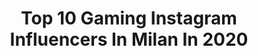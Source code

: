 ---
title: Top 10 Gaming Instagram Influencers In Milan In 2020
description: >-
  Find top gaming Instagram influencers in Milan in 2020. Most popular hashtags: #milano #gaming #gamer #cosplay.
platform: Instagram
profiles:
  - username: "freestyleeliteagency"
    fullname: >-
      F. E. A.
    location: "Italy"
    followers: 5025
    engagement: 1144
    commentsToLikes: 0.059310
    avatar: "https://scontent-lhr8-1.cdninstagram.com/v/t51.2885-19/s320x320/51202494_287457288602317_8112597952561676288_n.jpg?_nc_ht=scontent-lhr8-1.cdninstagram.com&_nc_ohc=3WCtbQ2bRKAAX_og710&oh=affea0cf8fb60e7d37674daf5a3ed889&oe=5EB98F76"
    verified: false
    hashtags: "#ameday4, #fea, #feamilyaffair, #featricide"
  - username: "milangamesweek"
    fullname: >-
      Milan Games Week
    location: "Italy"
    followers: 15010
    engagement: 469
    commentsToLikes: 0.004953
    avatar: "https://scontent-amt2-1.cdninstagram.com/v/t51.2885-19/s320x320/80439947_450148419195789_8346000670293229568_n.jpg?_nc_ht=scontent-amt2-1.cdninstagram.com&_nc_ohc=nHHQqLCEAkcAX_ec4EO&oh=b3fa7611a3190cee68d098f6cf50c95f&oe=5EB51B5E"
    verified: false
    hashtags: "#onlinegaming, #gamer, #milano, #rcnwin"
  - username: "machete.gaming"
    fullname: >-
      Machete Gaming
    location: "Italy"
    followers: 24395
    engagement: 743
    commentsToLikes: 0.012925
    avatar: "https://scontent-lhr8-1.cdninstagram.com/v/t51.2885-19/s320x320/69447645_449699145651821_6292414159959097344_n.jpg?_nc_ht=scontent-lhr8-1.cdninstagram.com&_nc_ohc=ycMjdbOtkikAX9PS3SC&oh=9945c0550a48f5f546b0e4d35d113577&oe=5EBADF81"
    verified: false
    hashtags: ""
  - username: "edmea_sg"
    fullname: >-
      Edmea Suicide
    location: "Italy"
    followers: 8287
    engagement: 867
    commentsToLikes: 0.071641
    avatar: "https://scontent-lhr8-1.cdninstagram.com/v/t51.2885-19/s320x320/73495490_693984001109644_2070150408193441792_n.jpg?_nc_ht=scontent-lhr8-1.cdninstagram.com&_nc_ohc=CGBTXIEqmMgAX8a1zJU&oh=2a6b960b764b9c5c2cc8ae4cd00d59c9&oe=5EB94681"
    verified: false
    hashtags: "#details, #quarantena, #portrait, #suicidegirlsitaly"
  - username: "losamigosyt"
    fullname: >-
      Code: LosAmigos
    location: "Italy"
    followers: 93780
    engagement: 529
    commentsToLikes: 0.007151
    avatar: "https://scontent-ams4-1.cdninstagram.com/v/t51.2885-19/s320x320/82457871_631855590914280_6608764022005170176_n.jpg?_nc_ht=scontent-ams4-1.cdninstagram.com&_nc_ohc=LW5ODH_o4ZoAX9QJcVA&oh=85722282f0437f4d1189beb060c1011d&oe=5EB94166"
    verified: false
    hashtags: "#viaggio, #serata, #gaming, #starwars"
  - username: "djms"
    fullname: >-
      Dj MS
    location: "Italy"
    followers: 19291
    engagement: 576
    commentsToLikes: 0.036659
    avatar: "https://scontent-lhr8-1.cdninstagram.com/v/t51.2885-19/s320x320/18299363_1281585291955165_6761132316157804544_a.jpg?_nc_ht=scontent-lhr8-1.cdninstagram.com&_nc_ohc=r8d1QBHly-cAX8pAmd8&oh=28be32f231d1a4f083fae7793d6ef9d8&oe=5EB93883"
    verified: true
    hashtags: "#gla, #hiphop, #veneto, #thefarmind"
  - username: "blnkay"
    fullname: >-
      BLNKAY
    location: "Italy"
    followers: 17847
    engagement: 1404
    commentsToLikes: 0.035150
    avatar: "https://scontent-lht6-1.cdninstagram.com/v/t51.2885-19/s320x320/90091274_502157607116357_8677425622735126528_n.jpg?_nc_ht=scontent-lht6-1.cdninstagram.com&_nc_ohc=bPT19RaSX3MAX8b2DTa&oh=31b80d488a0aec053e1e032d5d3c9224&oe=5EBA3939"
    verified: false
    hashtags: "#rapitaliano, #bars, #feamily, #outnow"
  - username: "ssdpalermoofficial"
    fullname: >-
      SSD Palermo Official
    location: "Italy"
    followers: 36477
    engagement: 621
    commentsToLikes: 0.017649
    avatar: "https://scontent-ams4-1.cdninstagram.com/v/t51.2885-19/s320x320/75252627_485007558756042_2745575075376791552_n.jpg?_nc_ht=scontent-ams4-1.cdninstagram.com&_nc_ohc=VSQTOuNK1PwAX-LZt-U&oh=be2a8590627e5d47690b5a1f1f443320&oe=5EB9C923"
    verified: false
    hashtags: "#iorestoacasa, #siamoaquile, #palermoesports, #onthisday"
  - username: "kygozztv"
    fullname: >-
      simone colagiacomo - kygozz💫
    location: "Italy"
    followers: 54036
    engagement: 822
    commentsToLikes: 0.132701
    avatar: "https://scontent-lhr8-1.cdninstagram.com/v/t51.2885-19/s320x320/89630359_689571565137210_1632168180426211328_n.jpg?_nc_ht=scontent-lhr8-1.cdninstagram.com&_nc_ohc=XBDT6-3roMUAX9PtjoW&oh=17c721302ae28738eff15c35ce6b9bb2&oe=5EBC04DD"
    verified: false
    hashtags: ""
  - username: "itssimplyal"
    fullname: >-
      gamer | tech enthusiast | Al
    location: "Italy"
    followers: 31195
    engagement: 355
    commentsToLikes: 0.105748
    avatar: "https://scontent-lhr8-1.cdninstagram.com/v/t51.2885-19/s320x320/87713841_2542231292659813_8815846109378248704_n.jpg?_nc_ht=scontent-lhr8-1.cdninstagram.com&_nc_ohc=tSX61ydW4hUAX-8wLLQ&oh=33fb40893fee55265b3750c427f51307&oe=5EBB71EB"
    verified: false
    hashtags: "#game, #remastered, #dualshock4, #games"
---
